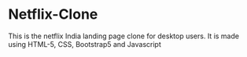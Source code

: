 # Netflix-Clone
This is the netflix India landing page clone for desktop users. It is made using HTML-5, CSS, Bootstrap5 and Javascript
